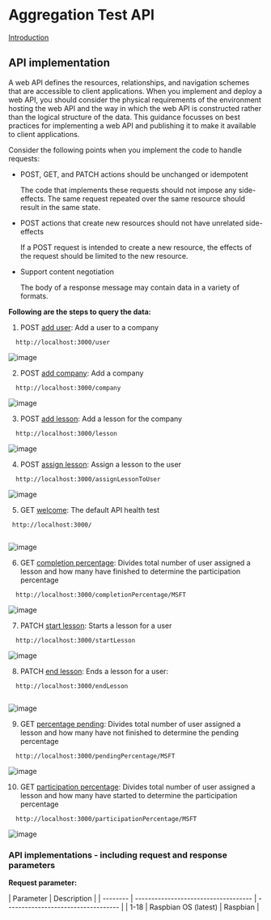 # Aggregation Test API

[Introduction](https://documenter.getpostman.com/view/1522130/RWaHw8gN#intro)

## API implementation

A web API defines the resources, relationships, and navigation schemes that are accessible to client applications. When you implement and deploy a web API, you should consider the physical requirements of the environment hosting the web API and the way in which the web API is constructed rather than the logical structure of the data. This guidance focusses on best practices for implementing a web API and publishing it to make it available to client applications.

Consider the following points when you implement the code to handle requests:

* POST, GET, and PATCH actions should be unchanged or idempotent

    The code that implements these requests should not impose any side-effects. The same request repeated over the same resource should     result in the same state. 

* POST actions that create new resources should not have unrelated side-effects

    If a POST request is intended to create a new resource, the effects of the request should be limited to the new resource.

* Support content negotiation

    The body of a response message may contain data in a variety of formats.

**Following are the steps to query the data:**

1. POST [add user](https://documenter.getpostman.com/view/1522130/RWaHw8gN#a89157ce-0efa-c5bf-a9cf-9a4db8fdac7b): Add a user to a company

```
  http://localhost:3000/user

```
![image](https://user-images.githubusercontent.com/50067937/56867872-b1654f00-6a08-11e9-9697-617af45801d5.png)


2. POST [add company](https://documenter.getpostman.com/view/1522130/RWaHw8gN#32777c12-5522-7c52-8bc4-4e3265f21216): Add a company

```
  http://localhost:3000/company

```
![image](https://user-images.githubusercontent.com/50067937/56867891-fdb08f00-6a08-11e9-8d51-2305fdab6ab8.png)

3. POST [add lesson](https://documenter.getpostman.com/view/1522130/RWaHw8gN#df2e9395-4b89-4e57-f401-00263c6da9a6): Add a lesson for the company

```
  http://localhost:3000/lesson

```
![image](https://user-images.githubusercontent.com/50067937/56867900-33557800-6a09-11e9-88d1-f0cf2c7da5a1.png)

4. POST [assign lesson](https://documenter.getpostman.com/view/1522130/RWaHw8gN#671a2bac-f03f-fb90-7163-570a52bee067): Assign a lesson to the user

```
  http://localhost:3000/assignLessonToUser

```
![image](https://user-images.githubusercontent.com/50067937/56867913-5ed86280-6a09-11e9-8871-0706a6c2f902.png)

5. GET [welcome](https://documenter.getpostman.com/view/1522130/RWaHw8gN#74eee613-6325-5a29-fc6d-e75ba4618561): The default API health test

```
 http://localhost:3000/
 
```
![image](https://user-images.githubusercontent.com/50067937/56867937-8f200100-6a09-11e9-874d-d8b1ba47af07.png)

6. GET [completion percentage](https://documenter.getpostman.com/view/1522130/RWaHw8gN#e3ac3800-98df-95ba-4a82-0fdf16fccc2c): Divides total number of user assigned a lesson and how many have finished to determine the participation percentage

```
  http://localhost:3000/completionPercentage/MSFT

```
![image](https://user-images.githubusercontent.com/50067937/56867951-b2e34700-6a09-11e9-9287-0a8c2749dc3d.png)

7. PATCH [start lesson](https://documenter.getpostman.com/view/1522130/RWaHw8gN#ad0afb14-5ab2-0331-7fe9-0e400ffbdb70): Starts a lesson for a user

```
  http://localhost:3000/startLesson

```
![image](https://user-images.githubusercontent.com/50067937/56867962-d27a6f80-6a09-11e9-83c0-838fbfabb3af.png)

8. PATCH [end lesson](https://documenter.getpostman.com/view/1522130/RWaHw8gN#87e1dda5-640c-0890-f96e-0e9e13cac4b4): Ends a lesson for a user:

```
  http://localhost:3000/endLesson
  
```
![image](https://user-images.githubusercontent.com/50067937/56867981-005fb400-6a0a-11e9-806c-0f7d95d9d4c4.png)

9. GET [percentage pending](https://documenter.getpostman.com/view/1522130/RWaHw8gN#d47100a1-a34e-460e-47f8-903f3172288c): Divides total number of user assigned a lesson and how many have not finished to determine the pending percentage

```
  http://localhost:3000/pendingPercentage/MSFT

```
![image](https://user-images.githubusercontent.com/50067937/56867993-22593680-6a0a-11e9-8c4e-999f399136d8.png)

10. GET [participation percentage](https://documenter.getpostman.com/view/1522130/RWaHw8gN#542722e2-1eb1-96e0-863e-e636cb58ea08): Divides total number of user assigned a lesson and how many have started to determine the participation percentage

```
  http://localhost:3000/participationPercentage/MSFT

```
![image](https://user-images.githubusercontent.com/50067937/56867998-2e44f880-6a0a-11e9-94f0-a6f9cd2f8d99.png)

### API implementations - including request and response parameters

**Request parameter:**

| Parameter  | Description                                          |
| --------   | ------------------------------------ | ----------------------------------- |
| 1-18       |   Raspbian OS (latest)               | Raspbian                            |


